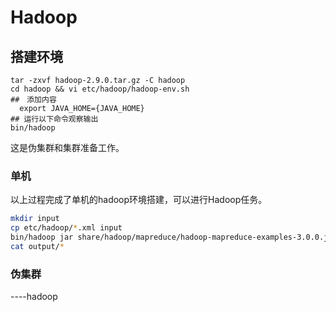 # Hadoop

## 搭建环境

``` shell
tar -zxvf hadoop-2.9.0.tar.gz -C hadoop   
cd hadoop && vi etc/hadoop/hadoop-env.sh
##　添加内容
  export JAVA_HOME={JAVA_HOME}
## 运行以下命令观察输出
bin/hadoop
```

这是伪集群和集群准备工作。

### 单机
以上过程完成了单机的hadoop环境搭建，可以进行Hadoop任务。
```bash
mkdir input
cp etc/hadoop/*.xml input
bin/hadoop jar share/hadoop/mapreduce/hadoop-mapreduce-examples-3.0.0.jar grep input output 'dfs[a-z.]+'
cat output/*
```

### 伪集群 










----hadoop
